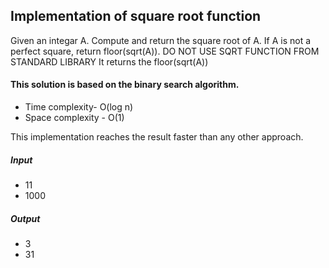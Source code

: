 ## Implementation of square root function

Given an integar A.
Compute and return the square root of A.
If A is not a perfect square, return floor(sqrt(A)).
DO NOT USE SQRT FUNCTION FROM STANDARD LIBRARY
It returns the floor(sqrt(A))

#### This solution is based on the **binary search algorithm**.

- Time complexity- O(log n)
- Space complexity - O(1)

This implementation reaches the result faster than any other approach.

##### Input
- 11
- 1000

##### Output
- 3
- 31

